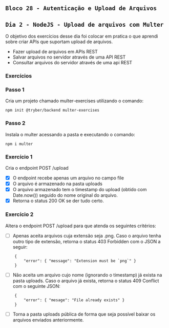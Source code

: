 ## `Bloco 28 - Autenticação e Upload de Arquivos`

## `Dia 2 - NodeJS - Upload de arquivos com Multer`

O objetivo dos exercícios desse dia foi colocar em pratica o que aprendi sobre criar APIs que suportam upload de arquivos.

- Fazer upload de arquivos em APIs REST
- Salvar arquivos no servidor através de uma API REST
- Consultar arquivos do servidor através de uma api REST

### Exercícios

### Passo 1

Cria um projeto chamado multer-exercises utilizando o comando:

```
npm init @tryber/backend multer-exercises
```

### Passo 2

Instala o multer acessando a pasta e executando o comando:

```
npm i multer
```

### Exercício 1

Cria o endpoint POST /upload

- [x] O endpoint recebe apenas um arquivo no campo file
- [x] O arquivo é armazenado na pasta uploads
- [x] O arquivo armazenado tem o timestamp do upload (obtido com Date.now()) seguido do nome original do arquivo.
- [x] Retorna o status 200 OK se der tudo certo.

### Exercício 2

Altera o endpoint POST /upload para que atenda os seguintes critérios:

- [ ] Apenas aceita arquivos cuja extensão seja .png. Caso o arquivo tenha outro tipo de extensão, retorna o status 403 Forbidden com o JSON a seguir:

```
    {
        "error": { "message": "Extension must be `png`" }
    }
```

- [ ] Não aceita um arquivo cujo nome (ignorando o timestamp) já exista na pasta uploads. Caso o arquivo já exista, retorna o status 409 Conflict com o seguinte JSON:

```
    {
        "error": { "mesage": "File already exists" }
    }
```

- [ ] Torna a pasta uploads pública de forma que seja possível baixar os arquivos enviados anteriormente.
